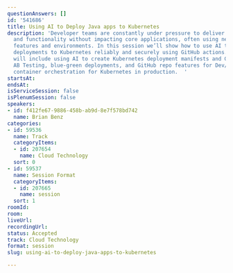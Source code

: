 ```yaml
---
questionAnswers: []
id: '541686'
title: Using AI to Deploy Java apps to Kubernetes
description: 'Developer teams are constantly under pressure to deliver new features
  and functionality without impacting core applications, often using new and unfamiliar
  features and environments. In this session we’ll show how to use AI to automate
  deployments to Kubernetes reliably and securely using GitHub actions.  Highlights
  will include using AI to create Kubernetes deployment manifests and GitHub actions,
  AB Testing, blue-green deployments, and GitHub repo features for Dev/Test environments,  plus  practical
  container orchestration for Kubernetes in production.  '
startsAt: 
endsAt: 
isServiceSession: false
isPlenumSession: false
speakers:
- id: f412fe67-9886-458b-ab9d-8e7f578bd742
  name: Brian Benz
categories:
- id: 59536
  name: Track
  categoryItems:
  - id: 207654
    name: Cloud Technology
  sort: 0
- id: 59537
  name: Session Format
  categoryItems:
  - id: 207665
    name: session
  sort: 1
roomId: 
room: 
liveUrl: 
recordingUrl: 
status: Accepted
track: Cloud Technology
format: session
slug: using-ai-to-deploy-java-apps-to-kubernetes

---
```

